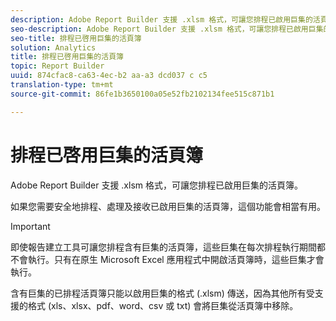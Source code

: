 ```yaml
---
description: Adobe Report Builder 支援 .xlsm 格式，可讓您排程已啟用巨集的活頁簿。
seo-description: Adobe Report Builder 支援 .xlsm 格式，可讓您排程已啟用巨集的活頁簿。
seo-title: 排程已啓用巨集的活頁簿
solution: Analytics
title: 排程已啓用巨集的活頁簿
topic: Report Builder
uuid: 874cfac8-ca63-4ec-b2 aa-a3 dcd037 c c5
translation-type: tm+mt
source-git-commit: 86fe1b3650100a05e52fb2102134fee515c871b1

---
```



# 排程已啓用巨集的活頁簿

Adobe Report Builder 支援 .xlsm 格式，可讓您排程已啟用巨集的活頁簿。

如果您需要安全地排程、處理及接收已啟用巨集的活頁簿，這個功能會相當有用。

>[!IMPORTANT]
>
>即使報告建立工具可讓您排程含有巨集的活頁簿，這些巨集在每次排程執行期間都不會執行。只有在原生 Microsoft Excel 應用程式中開啟活頁簿時，這些巨集才會執行。

含有巨集的已排程活頁簿只能以啟用巨集的格式 (.xlsm) 傳送，因為其他所有受支援的格式 (xls、xlsx、pdf、word、csv 或 txt) 會將巨集從活頁簿中移除。
